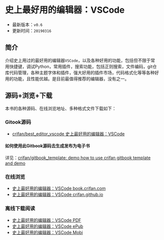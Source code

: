 # 史上最好用的编辑器：VSCode

* 最新版本：`v0.6`
* 更新时间：`20190316`

## 简介

介绍史上用过的最好用的编辑器`VSCode`，以及各种好用的功能，包括但不限于常用快捷键，调试Python，常用插件，搜索功能，包括正则搜索，文件编码，git仓库代码管理，各种主题字体和插件，强大好用的插件市场，代码格式化等等各种好用的功能，且性能优越。是目前最值得推荐的编辑器，没有之一。

## 源码+浏览+下载

本书的各种源码、在线浏览地址、多种格式文件下载如下：

### Gitook源码

* [crifan/best_editor_vscode 史上最好用的编辑器：VSCode](https://github.com/crifan/best_editor_vscode)

#### 如何使用此Gitbook源码去生成发布为电子书

详见：[crifan/gitbook_template: demo how to use crifan gitbook template and demo](https://github.com/crifan/gitbook_template)

### 在线浏览

* [史上最好用的编辑器：VSCode book.crifan.com](http://book.crifan.com/books/best_editor_vscode/website)
* [史上最好用的编辑器：VSCode crifan.github.io](https://crifan.github.io/best_editor_vscode/website)

### 离线下载阅读

* [史上最好用的编辑器：VSCode PDF](http://book.crifan.com/books/best_editor_vscode/pdf/best_editor_vscode.pdf)
* [史上最好用的编辑器：VSCode ePub](http://book.crifan.com/books/best_editor_vscode/epub/best_editor_vscode.epub)
* [史上最好用的编辑器：VSCode Mobi](http://book.crifan.com/books/best_editor_vscode/mobi/best_editor_vscode.mobi)
